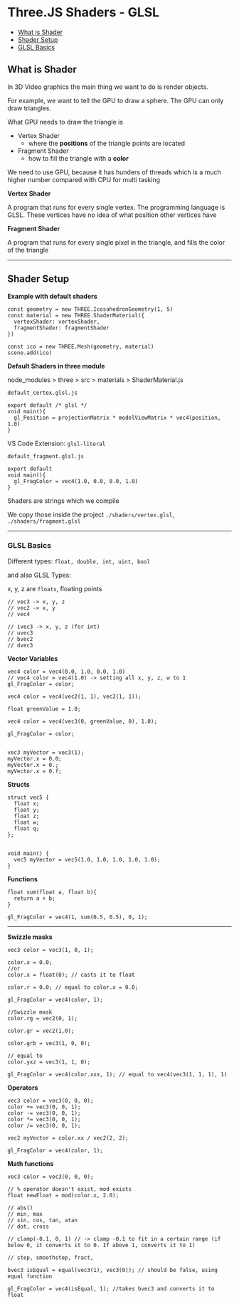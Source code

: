 # Three.JS Shaders - GLSL

- [What is Shader](#what-is-shader)
- [Shader Setup](#shader-setup)
- [GLSL Basics](#glsl-basics)

## What is Shader

In 3D Video graphics the main thing we want to do is render objects. 

For example, we want to tell the GPU to draw a sphere. The GPU can only draw triangles. 

What GPU needs to draw the triangle is
- Vertex Shader
  - where the **positions** of the triangle points are located
- Fragment Shader
  - how to fill the triangle with a **color**

We need to use GPU, because it has hunders of threads which is a much higher number compared with CPU for multi tasking

**Vertex Shader**

A program that runs for every single vertex. The programming language is GLSL. 
These vertices have no idea of what position other vertices have

**Fragment Shader**

A program that runs for every single pixel in the triangle, and fills the color of the triangle

---

## Shader Setup

**Example with default shaders**

```
const geometry = new THREE.IcosahedronGeometry(1, 5)
const material = new THREE.ShaderMaterial({
  vertexShader: vertexShader,
  fragmentShader: fragmentShader
})

const ico = new THREE.Mesh(geometry, material)
scene.add(ico)
```

**Default Shaders in three module**

node_modules > three > src > materials > ShaderMaterial.js


`default_certex.glsl.js`

```
export default /* glsl */
void main(){
  gl_Position = projectionMatrix * modelViewMatrix * vec4(position, 1.0)
}
```

VS Code Extension: `glsl-literal`

`default_fragment.glsl.js`

```
export default
void main(){
  gl_FragColor = vec4(1.0, 0.0, 0.0, 1.0)
}
```

Shaders are strings which we compile

We copy those inside the project `./shaders/vertex.glsl`, `./shaders/fragment.glsl`

---

### GLSL Basics

Different types: `float, double, int, uint, bool`

and also GLSL Types: 

x, y, z are `floats`, floating points 
```
// vec3 -> x, y, z
// vec2 -> x, y
// vec4

// ivec3 -> x, y, z (for int)
// uvec3
// bvec2
// dvec3
```

**Vector Variables**

```
vec4 color = vec4(0.0, 1.0, 0.0, 1.0)
// vec4 color = vec4(1.0) -> setting all x, y, z, w to 1
gl_FragColor = color;

vec4 color = vec4(vec2(1, 1), vec2(1, 1));

float greenValue = 1.0;

vec4 color = vec4(vec3(0, greenValue, 0), 1.0);

gl_FragColor = color;


vec3 myVector = vec3(1);
myVector.x = 0.0;
myVector.x = 0.;
myVector.x = 0.f;

```

**Structs**
```
struct vec5 {
  float x;
  float y;
  float z;
  float w;
  float q;
};


void main() {
  vec5 myVector = vec5(1.0, 1.0, 1.0, 1.0, 1.0);
}

```

**Functions**

```
float sum(float a, float b){
  return a + b;
}
```

```
gl_FragColor = vec4(1, sum(0.5, 0.5), 0, 1);
```

---

 
**Swizzle masks**


```
vec3 color = vec3(1, 0, 1);

color.x = 0.0;
//or
color.x = float(0); // casts it to float

color.r = 0.0; // equal to color.x = 0.0;

gl_FragColor = vec4(color, 1);

//Swizzle mask
color.rg = vec2(0, 1);

color.gr = vec2(1,0);

color.grb = vec3(1, 0, 0);

// equal to
color.yxz = vec3(1, 1, 0);

gl_FragColor = vec4(color.xxx, 1); // equal to vec4(vec3(1, 1, 1), 1) 

```

**Operators**

```
vec3 color = vec3(0, 0, 0);
color += vec3(0, 0, 1);
color -= vec3(0, 0, 1);
color *= vec3(0, 0, 1);
color /= vec3(0, 0, 1);

vec2 myVector = color.xx / vec2(2, 2);

gl_FragColor = vec4(color, 1);

```

**Math functions**

```
vec3 color = vec3(0, 0, 0);

// % operator doesn't exist, mod exists
float newFloat = mod(color.x, 2.0);

// abs()
// min, max
// sin, cos, tan, atan
// dot, cross

// clamp(-0.1, 0, 1) // -> clamp -0.1 to fit in a certain range (if below 0, it converts it to 0. If above 1, converts it to 1)

// step, smoothstep, fract,

bvec3 isEqual = equal(vec3(1), vec3(0)); // should be false, using equal function

gl_FragColor = vec4(isEqual, 1); //takes bvec3 and converts it to float
```





